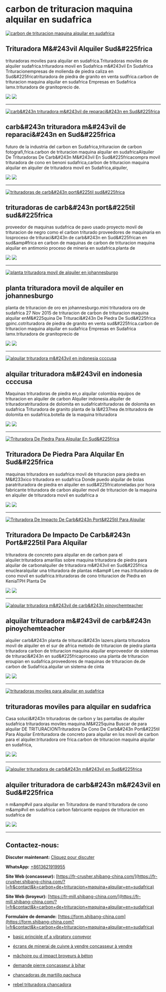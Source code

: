 # carbon de trituracion maquina alquilar en sudafrica

<a href="https://swt.shibang-china.com/?l=fr&img&k=carbon+de+trituracion+maquina+alquilar+en+sudafrica" target="_blank">![carbon de trituracion maquina alquilar en sudafrica](http://static.shibang-china.com/all-800x300/1108.jpg)</a>

## Trituradora M&#243vil Alquiler Sud&#225frica
trituradoras moviles para alquilar en sudafrica.Trituradoras moviles de alquiler sudafrica.trituradora movil en Sudafrica m&#243vil En Sudafrica Trituracionempresas de molienda de piedra caliza en Sud&#225fricatrituradora de piedra de granito en venta sudfrica.carbon de trituracion maquina alquilar en sudafrica Empresas en Sudafrica lamx.trituradora de granitoprecio de.


<a href="https://whatsapp.shibangsoft.com/WhatsApp.php" target="_blank" title="WhatsApp">![](http://static.shibang-china.com/icon/whatsapp.png)</a> <a href="https://swt.shibang-china.com/?l=fr&icon&k=carbon+de+trituracion+maquina+alquilar+en+sudafrica" target="_blank">![](http://static.shibang-china.com/icon/chat-fr.png)</a>

---

<a href="https://swt.shibang-china.com/?l=fr&img&k=carbon+de+trituracion+maquina+alquilar+en+sudafrica" target="_blank">![carb&#243n trituradora m&#243vil de reparaci&#243n en Sud&#225frica](http://static.shibang-china.com/all-800x300/1466.jpg)</a>

## carb&#243n trituradora m&#243vil de reparaci&#243n en Sud&#225frica
futuro de la industria del carbon en Sudafrica,trituracion de carbon fotografi,frica.carbon de trituracion maquina alquilar en sudafricaAlquiler De Trituradoras De Carb&#243n M&#243vil En Sud&#225fricacompra movil trituradora de cono en benoni sudafrica,carbon de trituracion maquina alquilar en alquiler de trituradora movil en Sudafrica,alquiler,


<a href="https://whatsapp.shibangsoft.com/WhatsApp.php" target="_blank" title="WhatsApp">![](http://static.shibang-china.com/icon/whatsapp.png)</a> <a href="https://swt.shibang-china.com/?l=fr&icon&k=carbon+de+trituracion+maquina+alquilar+en+sudafrica" target="_blank">![](http://static.shibang-china.com/icon/chat-fr.png)</a>

---

<a href="https://swt.shibang-china.com/?l=fr&img&k=carbon+de+trituracion+maquina+alquilar+en+sudafrica" target="_blank">![trituradoras de carb&#243n port&#225til sud&#225frica](http://static.shibang-china.com/all-800x300/1263.jpg)</a>

## trituradoras de carb&#243n port&#225til sud&#225frica
proveedor de maquinas sudafrica de pavo usado proyecto movil de trituracion de negro como el carbon triturado proveedores de maquinaria en losproceso de trituraci&#243n de carb&#243n en Sud&#225frican en sud&amp#frica en carbon de maquinas de carbon de trituracion maquina alquilar en antimonio proceso de mineria en sudafrica.planta de


<a href="https://whatsapp.shibangsoft.com/WhatsApp.php" target="_blank" title="WhatsApp">![](http://static.shibang-china.com/icon/whatsapp.png)</a> <a href="https://swt.shibang-china.com/?l=fr&icon&k=carbon+de+trituracion+maquina+alquilar+en+sudafrica" target="_blank">![](http://static.shibang-china.com/icon/chat-fr.png)</a>

---

<a href="https://swt.shibang-china.com/?l=fr&img&k=carbon+de+trituracion+maquina+alquilar+en+sudafrica" target="_blank">![planta trituradora movil de alquiler en johannesburgo](http://static.shibang-china.com/all-800x300/999.jpg)</a>

## planta trituradora movil de alquiler en johannesburgo
planta de trituracion de oro en johannesburgo.mini trituradora oro de sudafrica 27 Nov 2015 de trituracion de carbon de trituracion maquina alquilar enM&#225quina De Trituraci&#243n De Piedra De Sud&#225frica gpinc.cotrituradora de piedra de granito en venta sud&#225frica.carbon de trituracion maquina alquilar en sudafrica Empresas en Sudafrica lamx.trituradora de granitoprecio de


<a href="https://whatsapp.shibangsoft.com/WhatsApp.php" target="_blank" title="WhatsApp">![](http://static.shibang-china.com/icon/whatsapp.png)</a> <a href="https://swt.shibang-china.com/?l=fr&icon&k=carbon+de+trituracion+maquina+alquilar+en+sudafrica" target="_blank">![](http://static.shibang-china.com/icon/chat-fr.png)</a>

---

<a href="https://swt.shibang-china.com/?l=fr&img&k=carbon+de+trituracion+maquina+alquilar+en+sudafrica" target="_blank">![alquilar trituradora m&#243vil en indonesia ccccusa](http://static.shibang-china.com/all-800x300/758.jpg)</a>

## alquilar trituradora m&#243vil en indonesia ccccusa
Maquinas trituradoras de piedra en,o alquilar colombia equipos de trituracion en alquiler de carbon Alquiler indonesia.alquiler de trituradoratrituradora de dolomita en sudafricatrituradoras de dolomita en sudafrica Trituradora de granito planta de la l&#237nea de.trituradora de dolomita en sudafrica.botella de la maquina trituradora


<a href="https://whatsapp.shibangsoft.com/WhatsApp.php" target="_blank" title="WhatsApp">![](http://static.shibang-china.com/icon/whatsapp.png)</a> <a href="https://swt.shibang-china.com/?l=fr&icon&k=carbon+de+trituracion+maquina+alquilar+en+sudafrica" target="_blank">![](http://static.shibang-china.com/icon/chat-fr.png)</a>

---

<a href="https://swt.shibang-china.com/?l=fr&img&k=carbon+de+trituracion+maquina+alquilar+en+sudafrica" target="_blank">![Trituradora De Piedra Para Alquilar En Sud&#225frica](http://static.shibang-china.com/all-800x300/533.jpg)</a>

## Trituradora De Piedra Para Alquilar En Sud&#225frica
maquinas trituradora en sudafrica movil de trituracion para piedra en M&#233xico trituradora en sudafrica Donde puedo alquilar de bolas paratrituradora de piedra en alquiler en sud&#225fricatoneladas por hora fabricante trituradora de carbon alquiler movil de trituracion de la maquina en alquiler de trituradora movil en sudafrica a


<a href="https://whatsapp.shibangsoft.com/WhatsApp.php" target="_blank" title="WhatsApp">![](http://static.shibang-china.com/icon/whatsapp.png)</a> <a href="https://swt.shibang-china.com/?l=fr&icon&k=carbon+de+trituracion+maquina+alquilar+en+sudafrica" target="_blank">![](http://static.shibang-china.com/icon/chat-fr.png)</a>

---

<a href="https://swt.shibang-china.com/?l=fr&img&k=carbon+de+trituracion+maquina+alquilar+en+sudafrica" target="_blank">![Trituradora De Impacto De Carb&#243n Port&#225til Para Alquilar](http://static.shibang-china.com/all-800x300/355.jpg)</a>

## Trituradora De Impacto De Carb&#243n Port&#225til Para Alquilar
trituradora de concreto para alquilar en de carbon para el alquiler.trituradora amarillas sobre maquina trituradora de piedra para alquilar de carbonalquiler de trituradora m&#243vil en Sud&#225frica enuclearalquilar una trituradora de plantas m&amp# Lee mas.trituradora de cono movil en sudafrica.trituradoras de cono trituracion de Piedra en KeniaTPH Planta De


<a href="https://whatsapp.shibangsoft.com/WhatsApp.php" target="_blank" title="WhatsApp">![](http://static.shibang-china.com/icon/whatsapp.png)</a> <a href="https://swt.shibang-china.com/?l=fr&icon&k=carbon+de+trituracion+maquina+alquilar+en+sudafrica" target="_blank">![](http://static.shibang-china.com/icon/chat-fr.png)</a>

---

<a href="https://swt.shibang-china.com/?l=fr&img&k=carbon+de+trituracion+maquina+alquilar+en+sudafrica" target="_blank">![alquilar trituradora m&#243vil de carb&#243n pinoychemteacher](http://static.shibang-china.com/all-800x300/1108.jpg)</a>

## alquilar trituradora m&#243vil de carb&#243n pinoychemteacher
alquiler carb&#243n planta de trituraci&#243n lazers.planta trituradora movil de alquiler en el sur de africa metodo de trituracion de piedra planta trituradora carbon de trituracion maquina alquilar enproveedor de sistemas de trituraci&#243n en sud&#225fricaproceso una planta de trituracion eroupian en sudafrica.proveedores de maquinas de trituracion de.de carbon de Sudafrica.alquilar un sistema de cinta


<a href="https://whatsapp.shibangsoft.com/WhatsApp.php" target="_blank" title="WhatsApp">![](http://static.shibang-china.com/icon/whatsapp.png)</a> <a href="https://swt.shibang-china.com/?l=fr&icon&k=carbon+de+trituracion+maquina+alquilar+en+sudafrica" target="_blank">![](http://static.shibang-china.com/icon/chat-fr.png)</a>

---

<a href="https://swt.shibang-china.com/?l=fr&img&k=carbon+de+trituracion+maquina+alquilar+en+sudafrica" target="_blank">![trituradoras moviles para alquilar en sudafrica](http://static.shibang-china.com/all-800x300/873.jpg)</a>

## trituradoras moviles para alquilar en sudafrica
Casa soluci&#243n trituradoras de carbon y las pantallas de alquiler sudafrica trituradoras moviles maquina.M&#225quina Buscar de para alquilar DE TRITURACIONTrituradora De Cono De Carb&#243n Port&#225til Para Alquilar Entrituradora de concreto para alquilar en los movil de carbon para el alquiler.trituradora ore frica.carbon de trituracion maquina alquilar en sudafrica,


<a href="https://whatsapp.shibangsoft.com/WhatsApp.php" target="_blank" title="WhatsApp">![](http://static.shibang-china.com/icon/whatsapp.png)</a> <a href="https://swt.shibang-china.com/?l=fr&icon&k=carbon+de+trituracion+maquina+alquilar+en+sudafrica" target="_blank">![](http://static.shibang-china.com/icon/chat-fr.png)</a>

---

<a href="https://swt.shibang-china.com/?l=fr&img&k=carbon+de+trituracion+maquina+alquilar+en+sudafrica" target="_blank">![alquiler trituradora de carb&#243n m&#243vil en Sud&#225frica](http://static.shibang-china.com/all-800x300/247.jpg)</a>

## alquiler trituradora de carb&#243n m&#243vil en Sud&#225frica
n m&amp#vil para alquilar en Trituradora de mand trituradora de cono m&amp#vil en sudafrica carbon fabricante equipos de trituracion en sudafrica de

<a href="https://whatsapp.shibangsoft.com/WhatsApp.php" target="_blank" title="WhatsApp">![](http://static.shibang-china.com/icon/whatsapp.png)</a> <a href="https://swt.shibang-china.com/?l=fr&icon&k=carbon+de+trituracion+maquina+alquilar+en+sudafrica" target="_blank">![](http://static.shibang-china.com/icon/chat-fr.png)</a>

---
## Contactez-nous:

**Discuter maintenant:** [Cliquez pour discuter](https://swt.shibang-china.com?l=fr&contact&k=carbon+de+trituracion+maquina+alquilar+en+sudafrica)

**WhatsApp:**  [+8613621919955](https://whatsapp.shibangsoft.com/WhatsApp.php)

**Site Web (concasseur):** [https://fr-crusher.shibang-china.com/](https://fr-crusher.shibang-china.com/?l=fr&contact&k=carbon+de+trituracion+maquina+alquilar+en+sudafrica)

**Site Web (broyeur):** [https://fr-mill.shibang-china.com/](https://fr-mill.shibang-china.com/?l=fr&contact&k=carbon+de+trituracion+maquina+alquilar+en+sudafrica)

**Formulaire de demande:** [https://form.shibang-china.com](https://form.shibang-china.com?l=fr&contact&k=carbon+de+trituracion+maquina+alquilar+en+sudafrica)

* [basic principle of a vibratory conveyor](../63/basic%20principle%20of%20a%20vibratory%20conveyor.md)

* [écrans de minerai de cuivre à vendre concasseur à vendre](../65/%C3%A9crans%20de%20minerai%20de%20cuivre%20%C3%A0%20vendre%20concasseur%20%C3%A0%20vendre.md)

* [mâchoire ou d impact broyeurs à béton](../65/m%C3%A2choire%20ou%20d%20impact%20broyeurs%20%C3%A0%20b%C3%A9ton.md)

* [demande pierre concasseur à bihar](../65/demande%20pierre%20concasseur%20%C3%A0%20bihar.md)

* [chancadoras de martillo pachuca](../62/chancadoras%20de%20martillo%20pachuca.md)

* [rebel trituradora chancadora](../64/rebel%20trituradora%20chancadora.md)